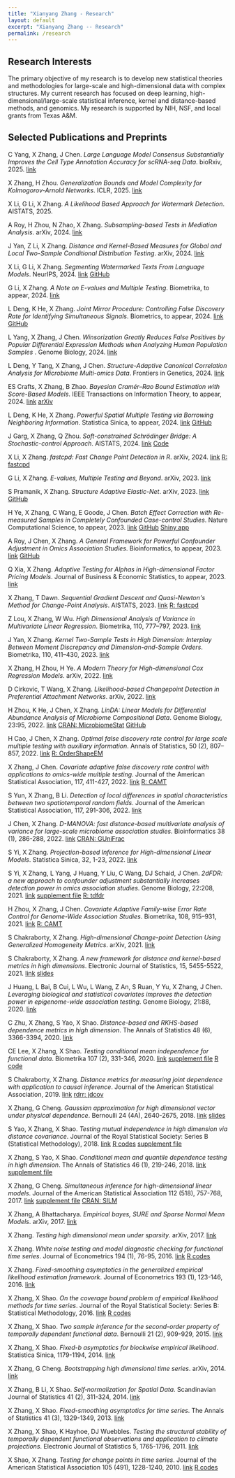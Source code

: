 ```yaml
---
title: "Xianyang Zhang - Research"
layout: default
excerpt: "Xianyang Zhang -- Research"
permalink: /research
---
```


<div markdown="0" class="hero-body">
  <div class="container">
    <article class="media">
      <div class="media-content">
        <div class="content">
          <h1>Research Interests</h1>
          <p>
            The primary objective of my research is to develop new statistical theories and methodologies for large-scale and high-dimensional data with complex structures. My current research has focused on deep learning, high-dimensional/large-scale statistical inference, kernel and distance-based methods, and genomics. My research is supported by NIH, NSF, and local grants from Texas A&M.
          </p>
        </div>
      </div>
    </article>
    <article class="media">
      <div class="media-content">
        <div class="content">
          <h1>Selected Publications and Preprints</h1>
        </div>
      </div>
    </article>
          <article class="media">
      <div class="media-content">
        <div class="content">
          <p>
          C Yang, X Zhang, J Chen.
          <em>Large Language Model Consensus Substantially Improves the Cell Type Annotation Accuracy for scRNA-seq Data</em>. bioRxiv, 2025. <a class="tag" href="https://www.biorxiv.org/content/10.1101/2025.04.10.647852v1">link</a>
          </p>
        </div>
      </div>
    </article>
      <article class="media">
      <div class="media-content">
        <div class="content">
          <p>
          X Zhang, H Zhou.
          <em>Generalization Bounds and Model Complexity for Kolmogorov-Arnold Networks</em>. ICLR, 2025. <a class="tag" href="https://arxiv.org/abs/2410.08026">link</a>
          </p>
        </div>
      </div>
    </article>
        <article class="media">
      <div class="media-content">
        <div class="content">
          <p>
          X Li, G Li, X Zhang.
          <em>A Likelihood Based Approach for Watermark Detection</em>. AISTATS, 2025.
          </p>
        </div>
      </div>
    </article>
    <article class="media">
      <div class="media-content">
        <div class="content">
          <p>
          A Roy, H Zhou, N Zhao, X Zhang.
          <em>Subsampling-based Tests in Mediation Analysis</em>. arXiv, 2024.
          <a class="tag" href="https://arxiv.org/abs/2411.10648">link</a>
          </p>
        </div>
      </div>
    </article>
     <article class="media">
      <div class="media-content">
        <div class="content">
          <p>
          J Yan, Z Li, X Zhang.
          <em>Distance and Kernel-Based Measures for Global and Local
Two-Sample Conditional Distribution Testing</em>. arXiv, 2024.
          <a class="tag" href="https://arxiv.org/abs/2210.08149">link</a>
          </p>
        </div>
      </div>
    </article>
    <article class="media">
      <div class="media-content">
        <div class="content">
          <p>
          X Li, G Li, X Zhang.
          <em>Segmenting Watermarked Texts From Language Models</em>. NeurIPS, 2024.
            <a class="tag" href="https://arxiv.org/abs/2410.20670">link</a> <a class="tag" href="https://github.com/doccstat/llm-watermark-cpd">GitHub</a>
          </p>
        </div>
      </div>
    </article>
     <article class="media">
      <div class="media-content">
        <div class="content">
          <p>
          G Li, X Zhang.
          <em>A Note on E-values and Multiple Testing</em>. Biometrika, to appear, 2024. <a class="tag" href="/downloads/evalue.pdf">link</a>
          </p>
        </div>
      </div>
    </article>
    <article class="media">
      <div class="media-content">
        <div class="content">
          <p>
          L Deng, K He, X Zhang.
          <em>Joint Mirror Procedure: Controlling False Discovery Rate for Identifying Simultaneous Signals</em>. 
          Biometrics, to appear, 2024.
          <a class="tag" href="https://arxiv.org/abs/2304.10866">link</a> <a class="tag" href="https://github.com/denglinsui/JMirror">GitHub</a>
          </p>
        </div>
      </div>
    </article>
     <article class="media">
      <div class="media-content">
        <div class="content">
          <p>
          L Yang, X Zhang, J Chen.
          <em>Winsorization Greatly Reduces False Positives by Popular Differential Expression Methods when Analyzing Human Population Samples </em>. Genome Biology, 2024.
          <a class="tag" href="https://link.springer.com/article/10.1186/s13059-024-03230-w?utm_source=rct_congratemailt&utm_medium=email&utm_campaign=oa_20241030&utm_content=10.1186/s13059-024-03230-w">link</a>
          </p>
        </div>
      </div>
    </article>
     <article class="media">
      <div class="media-content">
        <div class="content">
          <p>
          L Deng, Y Tang, X Zhang, J Chen.
          <em>Structure-Adaptive Canonical Correlation
Analysis for Microbiome Multi-omics Data</em>. Frontiers in Genetics, 2024.
          <a class="tag" href="https://www.frontiersin.org/journals/genetics/articles/10.3389/fgene.2024.1489694/abstract">link</a>
          </p>
        </div>
      </div>
    </article>
     <article class="media">
      <div class="media-content">
        <div class="content">
          <p>
          ES Crafts, X Zhang, B Zhao.
          <em>Bayesian Cramér–Rao Bound Estimation with Score-Based Models</em>. IEEE Transactions on Information Theory, to appear, 2024.
          <a class="tag" href="https://ieeexplore.ieee.org/document/10643208">link</a> <a class="tag" href="https://arxiv.org/abs/2309.16076">arXiv</a>
          </p>
        </div>
      </div>
    </article>
     <article class="media">
      <div class="media-content">
        <div class="content">
          <p>
          L Deng, K He, X Zhang.
          <em>Powerful Spatial Multiple Testing via Borrowing Neighboring Information</em>. 
          Statistica Sinica, to appear, 2024.
          <a class="tag" href="https://arxiv.org/abs/2210.17121">link</a> <a class="tag" href="https://github.com/denglinsui/2dSMT">GitHub</a>
          </p>
        </div>
      </div>
    </article>
     <article class="media">
      <div class="media-content">
        <div class="content">
          <p>
          J Garg, X Zhang, Q Zhou.
          <em>Soft-constrained Schrödinger Bridge: A Stochastic-control Approach</em>. 
          AISTATS, 2024.
          <a class="tag" href="https://arxiv.org/abs/2403.01717">link</a> <a class="tag" href="https://github.com/gargjhanvi/Soft-constrained-Schrodinger-Bridge-a-Stochastic-Control-Approach">Code</a>
          </p>
        </div>
      </div>
    </article>
      <article class="media">
      <div class="media-content">
        <div class="content">
          <p>
          X Li, X Zhang.
          <em>fastcpd: Fast Change Point Detection in R</em>. 
          arXiv, 2024.
          <a class="tag" href="https://arxiv.org/abs/2404.05933">link</a> <a class="tag" href="https://fastcpd.xingchi.li/">R: fastcpd</a>
          </p>
        </div>
      </div>
    </article>
      <article class="media">
      <div class="media-content">
        <div class="content">
          <p>
          G Li, X Zhang.
          <em>E-values, Multiple Testing and Beyond</em>. 
          arXiv, 2023.
          <a class="tag" href="https://arxiv.org/abs/2312.02905">link</a>
          </p>
        </div>
      </div>
    </article>
      <article class="media">
      <div class="media-content">
        <div class="content">
          <p>
          S Pramanik, X Zhang.
          <em>Structure Adaptive Elastic-Net</em>.
          arXiv,
          2023.
          <a class="tag" href="https://arxiv.org/abs/2006.02041">link</a> <a class="tag" href="https://github.com/sandy-pramanik/saenet">GitHub</a>
          </p>
        </div>
      </div>
    </article>
         <article class="media">
      <div class="media-content">
        <div class="content">
          <p>
          H Ye, X Zhang, C Wang, E Goode, J Chen.
          <em>Batch Effect Correction with Re-measured Samples in Completely Confounded Case-control Studies</em>. 
          Nature Computational Science, to appear, 2023.
          <a class="tag" href="https://arxiv.org/abs/2311.03289">link</a> <a class="tag" href="https://github.com/yehanxuan/BatchReMeasure">GitHub</a> <a class="tag" href="https://hanxuan.shinyapps.io/PowerCalculation/">Shiny app</a>
          </p>
        </div>
      </div>
    </article>
     <article class="media">
      <div class="media-content">
        <div class="content">
          <p>
          A Roy, J Chen, X Zhang.
          <em>A General Framework for Powerful Confounder Adjustment in Omics Association Studies</em>. 
          Bioinformatics, to appear, 2023.
          <a class="tag" href="https://academic.oup.com/bioinformatics/advance-article/doi/10.1093/bioinformatics/btad563/7265398">link</a> <a class="tag" href="https://github.com/asmita112358/tdfdr.np">GitHub</a>
          </p>
        </div>
      </div>
    </article>
           <article class="media">
      <div class="media-content">
        <div class="content">
          <p>
          Q Xia, X Zhang.
          <em>Adaptive Testing for Alphas in High-dimensional Factor Pricing Models</em>. 
          Journal of Business & Economic Statistics, to appear, 2023.
          <a class="tag" href="/downloads/AdaTest.pdf">link</a>
          </p>
        </div>
      </div>
    </article>
     <article class="media">
      <div class="media-content">
        <div class="content">
          <p>
          X Zhang, T Dawn.
          <em>Sequential Gradient Descent and Quasi-Newton's Method for Change-Point Analysis</em>. AISTATS, 2023.
          <a class="tag" href="https://proceedings.mlr.press/v206/zhang23b.html">link</a> <a class="tag" href="https://fastcpd.xingchi.li/">R: fastcpd</a>
          </p>
        </div>
      </div>
    </article>
            <article class="media">
      <div class="media-content">
        <div class="content">
          <p>
          Z Lou, X Zhang, W Wu.
          <em>High Dimensional Analysis of Variance in Multivariate Linear Regression</em>. Biometrika, 110, 777–797, 2023.
          <a class="tag" href="https://arxiv.org/abs/2301.04209">link</a>  
          </p>
        </div>
      </div>
    </article>
    <article class="media">
      <div class="media-content">
        <div class="content">
          <p>
          J Yan, X Zhang.
          <em>Kernel Two-Sample Tests in High Dimension: Interplay Between Moment Discrepancy and Dimension-and-Sample Orders</em>. Biometrika, 110, 411–430, 2023.
          <a class="tag" href="https://arxiv.org/abs/2201.00073">link</a>
          </p>
        </div>
      </div>
    </article>
         <article class="media">
      <div class="media-content">
        <div class="content">
          <p>
          X Zhang, H Zhou, H Ye.
          <em>A Modern Theory for High-dimensional Cox Regression Models</em>. arXiv, 2022.
          <a class="tag" href="https://arxiv.org/abs/2204.01161">link</a>
          </p>
        </div>
      </div>
    </article>
      <article class="media">
      <div class="media-content">
        <div class="content">
          <p>
          D Cirkovic, T Wang, X Zhang.
          <em>Likelihood-based Changepoint Detection in Preferential Attachment Networks</em>.
          arXiv, 2022.
          <a class="tag" href="https://arxiv.org/abs/2206.01076">link</a>
          </p>
        </div>
      </div>
    </article>
      <article class="media">
      <div class="media-content">
        <div class="content">
          <p>
          H Zhou, K He, J Chen, X Zhang.
          <em>LinDA: Linear Models for Differential Abundance Analysis of Microbiome Compositional Data</em>.
          Genome Biology, 23:95, 2022.
          <a class="tag" href="https://genomebiology.biomedcentral.com/articles/10.1186/s13059-022-02655-5">link</a> <a class="tag" href="https://cran.r-project.org/web/packages/MicrobiomeStat/index.html">CRAN: MicrobiomeStat</a> <a class="tag" href="https://github.com/zhouhj1994/LinDA">GitHub</a>
          </p>
        </div>
      </div>
    </article>
        <article class="media">
      <div class="media-content">
        <div class="content">
          <p>
          H Cao, J Chen, X Zhang.
          <em>Optimal false discovery rate control for large scale multiple testing with auxiliary information</em>.
          Annals of Statistics, 50 (2), 807–857,
          2022.
          <a class="tag" href="/downloads/order_FDR_2021.pdf">link</a> <a class="tag" href="https://github.com/jchen1981/OrderShapeEM">R: OrderShapeEM</a>
          </p>
        </div>
      </div>
    </article>
     <article class="media">
      <div class="media-content">
        <div class="content">
          <p>
          X Zhang, J Chen.
          <em>Covariate adaptive false discovery rate control with applications to omics-wide multiple testing</em>.
          Journal of the American Statistical Association, 117, 411-427, 
          2022.
          <a class="tag" href="https://doi.org/10.1080/01621459.2020.1783273">link</a> <a class="tag" href="https://github.com/jchen1981/CAMT">R: CAMT</a>
          </p>
        </div>
      </div>
    </article>
    <article class="media">
      <div class="media-content">
        <div class="content">
          <p>
          S Yun, X Zhang, B Li.
          <em>Detection of local differences in spatial characteristics between two spatiotemporal random fields</em>.
          Journal of the American Statistical Association, 117, 291-306, 2022.
          <a class="tag" href="https://doi.org/10.1080/01621459.2020.1775613">link</a>
          </p>
        </div>
      </div>
    </article>
    <article class="media">
      <div class="media-content">
        <div class="content">
          <p>
          J Chen, X Zhang.
          <em>D-MANOVA: fast distance-based multivariate analysis of variance for large-scale microbiome association studies</em>.
          Bioinformatics 38 (1), 286-288,
          2022.
          <a class="tag" href="https://doi.org/10.1093/bioinformatics/btab498">link</a> <a class="tag" href="https://cran.r-project.org/web/packages/GUniFrac/index.html">CRAN: GUniFrac</a>
          </p>
        </div>
      </div>
    </article>
    <article class="media">
      <div class="media-content">
        <div class="content">
          <p>
          S Yi, X Zhang.
          <em>Projection-based Inference for High-dimensional Linear Models</em>.
          Statistica Sinica, 32, 1-23,
          2022.
          <a class="tag" href="/downloads/BRP.pdf">link</a>
          </p>
        </div>
      </div>
    </article>
    <article class="media">
      <div class="media-content">
        <div class="content">
          <p>
          S Yi, X Zhang, L Yang, J Huang, Y Liu, C Wang, DJ Schaid, J Chen.
          <em>2dFDR: a new approach to confounder adjustment substantially increases detection power in omics association studies</em>.
          Genome Biology, 22:208,
          2021.
          <a class="tag" href="https://genomebiology.biomedcentral.com/articles/10.1186/s13059-021-02418-8">link</a> <a class="tag" href="/downloads/2dFDR-supp.pdf">supplement file</a> <a class="tag" href="https://github.com/jchen1981/TDFDR/">R: tdfdr</a>
          </p>
        </div>
      </div>
    </article>
        <article class="media">
      <div class="media-content">
        <div class="content">
          <p>
          H Zhou, X Zhang, J Chen.
          <em>Covariate Adaptive Family-wise Error Rate Control for Genome-Wide Association Studies</em>.
          Biometrika, 108, 915–931,
          2021.
          <a class="tag" href="https://doi.org/10.1093/biomet/asaa098">link</a> <a class="tag" href="https://github.com/jchen1981/CAMT/">R: CAMT</a>
          </p>
        </div>
      </div>
    </article>
    <article class="media">
      <div class="media-content">
        <div class="content">
          <p>
          S Chakraborty, X Zhang.
          <em>High-dimensional Change-point Detection Using Generalized Homogeneity Metrics</em>.
          arXiv,
          2021.
          <a class="tag" href="https://arxiv.org/abs/2105.08976">link</a>
          </p>
        </div>
      </div>
    </article>
    <article class="media">
      <div class="media-content">
        <div class="content">
          <p>
          S Chakraborty, X Zhang.
          <em>A new framework for distance and kernel-based metrics in high dimensions</em>.
          Electronic Journal of Statistics, 15, 5455-5522,
          2021.
          <a class="tag" href="/downloads/kernel-based metrics.pdf">link</a> <a class="tag" href="/downloads/HM-slides.pdf">slides</a>
          </p>
        </div>
      </div>
    </article>
    <!-- <article class="media">
      <div class="media-content">
        <div class="content">
          <p>
          S Kong, Z Yu, X Zhang, G Cheng.
          <em>High Dimensional Robust Inference for Cox Regression Models using De‐sparsified Lasso</em>.
          Scandinavian Journal of Statistics, 48, 1068-1095,
          2021.
          <a class="tag" href="https://doi.org/10.1111/sjos.12543">link</a>
          </p>
        </div>
      </div>
    </article>-->
    <article class="media"> 
      <div class="media-content">
        <div class="content">
          <p>
          J Huang, L Bai, B Cui, L Wu, L Wang, Z An, S Ruan, Y Yu, X Zhang, J Chen.
          <em>Leveraging biological and statistical covariates improves the detection power in epigenome-wide association testing</em>.
          Genome Biology, 21:88,
          2020.
          <a class="tag" href="https://genomebiology.biomedcentral.com/articles/10.1186/s13059-020-02001-7">link</a>
          </p>
        </div>
      </div>
    </article>
    <article class="media">
      <div class="media-content">
        <div class="content">
          <p>
          C Zhu, X Zhang, S Yao, X Shao.
          <em>Distance-based and RKHS-based dependence metrics in high dimension</em>.
          The Annals of Statistics 48 (6), 3366-3394,
          2020.
          <a class="tag" href="https://projecteuclid.org/journals/annals-of-statistics/volume-48/issue-6/Distance-based-and-RKHS-based-dependence-metrics-in-high-dimension/10.1214/19-AOS1934.short">link</a>
          </p>
        </div>
      </div>
    </article>
    <article class="media">
      <div class="media-content">
        <div class="content">
          <p>
          CE Lee, X Zhang, X Shao.
          <em>Testing conditional mean independence for functional data</em>.
          Biometrika 107 (2), 331-346,
          2020.
          <a class="tag" href="https://doi.org/10.1093/biomet/asz070">link</a> <a class="tag" href="/downloads/FMDD-supp.pdf">supplement file</a> <a class="tag" href="/downloads/CodeCMDexample1.txt">R code</a>
          </p>
        </div>
      </div>
    </article>
    <article class="media">
      <div class="media-content">
        <div class="content">
          <p>
          S Chakraborty, X Zhang.
          <em>Distance metrics for measuring joint dependence with application to causal inference</em>.
          Journal of the American Statistical Association,
          2019.
          <a class="tag" href="https://doi.org/10.1080/01621459.2018.1513364">link</a> <a class="tag" href="https://rdrr.io/github/shubhadeep4/jdcov/">rdrr: jdcov</a>
          </p>
        </div>
      </div>
    </article>
    <article class="media">
      <div class="media-content">
        <div class="content">
          <p>
          X Zhang, G Cheng.
          <em>Gaussian approximation for high dimensional vector under physical dependence</em>.
          Bernoulli 24 (4A), 2640-2675,
          2018.
          <a class="tag" href="https://projecteuclid.org/journals/bernoulli/volume-24/issue-4A/Gaussian-approximation-for-high-dimensional-vector-under-physical-dependence/10.3150/17-BEJ939.full">link</a> <a class="tag" href="/downloads/CMstat-Dec2017.pdf">slides</a>
          </p>
        </div>
      </div>
    </article>
    <article class="media">
      <div class="media-content">
        <div class="content">
          <p>
          S Yao, X Zhang, X Shao.
          <em>Testing mutual independence in high dimension via distance covariance</em>.
          Journal of the Royal Statistical Society: Series B (Statistical Methodology),
          2018.
          <a class="tag" href="https://doi.org/10.1111/rssb.12259">link</a> <a class="tag" href="/downloads/Independence-code.zip">R codes</a> <a class="tag" href="/downloads/Sep2017_Supp.pdf">supplement file</a>
          </p>
        </div>
      </div>
    </article>
    <article class="media">
      <div class="media-content">
        <div class="content">
          <p>
          X Zhang, S Yao, X Shao.
          <em>Conditional mean and quantile dependence testing in high dimension</em>.
          The Annals of Statistics 46 (1), 219-246,
          2018.
          <a class="tag" href="https://projecteuclid.org/journals/annals-of-statistics/volume-46/issue-1/Conditional-mean-and-quantile-dependence-testing-in-high-dimension/10.1214/17-AOS1548.full">link</a> <a class="tag" href="/downloads/MDD-AOS-Supp-Jan2017.pdf">supplement file</a>
          </p>
        </div>
      </div>
    </article>
    <article class="media">
      <div class="media-content">
        <div class="content">
          <p>
          X Zhang, G Cheng.
          <em>Simultaneous inference for high-dimensional linear models</em>.
          Journal of the American Statistical Association 112 (518), 757-768,
          2017.
          <a class="tag" href="https://doi.org/10.1080/01621459.2016.1166114">link</a> <a class="tag" href="/downloads/ZC16-Supp.pdf">supplement file</a> <a class="tag" href="https://cran.r-project.org/web/packages/SILM/index.html">CRAN: SILM</a>
          </p>
        </div>
      </div>
    </article>
    <article class="media">
      <div class="media-content">
        <div class="content">
          <p>
          X Zhang, A Bhattacharya.
          <em>Empirical bayes, SURE and Sparse Normal Mean Models</em>.
          arXiv,
          2017.
          <a class="tag" href="/downloads/EB-2019.pdf">link</a>
          </p>
        </div>
      </div>
    </article>
    <article class="media">
      <div class="media-content">
        <div class="content">
          <p>
          X Zhang.
          <em>Testing high dimensional mean under sparsity</em>.
          arXiv,
          2017.
          <a class="tag" href="/downloads/LR-HD2017.pdf">link</a>
          </p>
        </div>
      </div>
    </article>
    <article class="media">
      <div class="media-content">
        <div class="content">
          <p>
          X Zhang.
          <em>White noise testing and model diagnostic checking for functional time series</em>.
          Journal of Econometrics 194 (1), 76-95,
          2016.
          <a class="tag" href="https://doi.org/10.1016/j.jeconom.2016.04.004">link</a> <a class="tag" href="/downloads/FWD.zip">R codes</a>
          </p>
        </div>
      </div>
    </article>
    <article class="media">
      <div class="media-content">
        <div class="content">
          <p>
          X Zhang.
          <em>Fixed-smoothing asymptotics in the generalized empirical likelihood estimation framework</em>.
          Journal of Econometrics 193 (1), 123-146,
          2016.
          <a class="tag" href="https://doi.org/10.1016/j.jeconom.2016.01.009">link</a>
          </p>
        </div>
      </div>
    </article>
    <article class="media">
      <div class="media-content">
        <div class="content">
          <p>
          X Zhang, X Shao.
          <em>On the coverage bound problem of empirical likelihood methods for time series</em>.
          Journal of the Royal Statistical Society: Series B: Statistical Methodology,
          2016.
          <a class="tag" href="https://doi.org/10.1111/rssb.12119">link</a> <a class="tag" href="/downloads/CoverageBoundJRSSB-codeData.zip">R codes</a> 
          </p>
        </div>
      </div>
    </article>
    <article class="media">
      <div class="media-content">
        <div class="content">
          <p>
          X Zhang, X Shao.
          <em>Two sample inference for the second-order property of temporally dependent functional data</em>.
          Bernoulli 21 (2), 909-929,
          2015.
          <a class="tag" href="https://projecteuclid.org/journals/bernoulli/volume-21/issue-2/Two-sample-inference-for-the-second-order-property-of-temporally/10.3150/13-BEJ592.full">link</a>
          </p>
        </div>
      </div>
    </article>
    <article class="media">
      <div class="media-content">
        <div class="content">
          <p>
          X Zhang, X Shao.
          <em>Fixed-b asymptotics for blockwise empirical likelihood</em>.
          Statistica Sinica, 1179-1194,
          2014.
          <a class="tag" href="https://www.jstor.org/stable/24310983?seq=1#metadata_info_tab_contents">link</a>
          </p>
        </div>
      </div>
    </article>
    <article class="media">
      <div class="media-content">
        <div class="content">
          <p>
          X Zhang, G Cheng.
          <em>Bootstrapping high dimensional time series</em>.
          arXiv,
          2014.
          <a class="tag" href="https://arxiv.org/abs/1406.1037">link</a>
          </p>
        </div>
      </div>
    </article>
    <article class="media">
      <div class="media-content">
        <div class="content">
          <p>
          X Zhang, B Li, X Shao.
          <em>Self‐normalization for Spatial Data</em>.
          Scandinavian Journal of Statistics 41 (2), 311-324,
          2014.
          <a class="tag" href="https://doi.org/10.1111/sjos.12028">link</a>
          </p>
        </div>
      </div>
    </article>
    <article class="media">
      <div class="media-content">
        <div class="content">
          <p>
          X Zhang, X Shao.
          <em>Fixed-smoothing asymptotics for time series</em>.
          The Annals of Statistics 41 (3), 1329-1349,
          2013.
          <a class="tag" href="https://projecteuclid.org/journals/annals-of-statistics/volume-41/issue-3/Fixed-smoothing-asymptotics-for-time-series/10.1214/13-AOS1113.full">link</a>
          </p>
        </div>
      </div>
    </article>
    <article class="media">
      <div class="media-content">
        <div class="content">
          <p>
          X Zhang, X Shao, K Hayhoe, DJ Wuebbles.
          <em>Testing the structural stability of temporally dependent functional observations and application to climate projections</em>.
          Electronic Journal of Statistics 5, 1765-1796,
          2011.
          <a class="tag" href="https://projecteuclid.org/journals/electronic-journal-of-statistics/volume-5/issue-none/Testing-the-structural-stability-of-temporally-dependent-functional-observations-and/10.1214/11-EJS655.full">link</a>
          </p>
        </div>
      </div>
    </article>
    <article class="media">
      <div class="media-content">
        <div class="content">
          <p>
          X Shao, X Zhang.
          <em>Testing for change points in time series</em>.
          Journal of the American Statistical Association 105 (491), 1228-1240,
          2010.
          <a class="tag" href="/downloads/cp2010.pdf">link</a> <a class="tag" href="/downloads/Change-point.txt">R codes</a>
          </p>
        </div>
      </div>
    </article>

